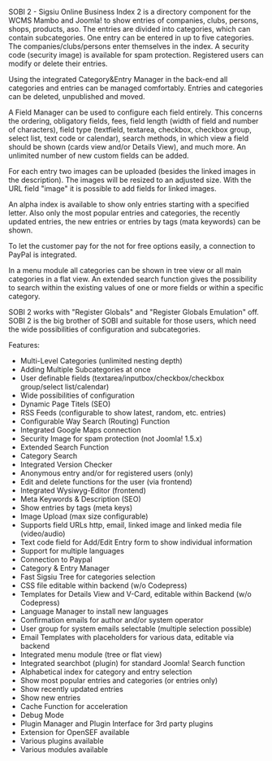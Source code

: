SOBI 2 - Sigsiu Online Business Index 2 is a directory component for the WCMS Mambo and Joomla!  to show entries of companies, clubs, persons, shops, products, aso.
The entries are divided into categories, which can contain subcategories. One entry can be entered in up to five categories. The companies/clubs/persons enter themselves in the index. A security code (security image) is available for spam protection. Registered users can modify or delete their entries.

Using the integrated Category&Entry Manager in the back-end all categories and entries can be managed comfortably. Entries and categories can be deleted, unpublished and moved.

A Field Manager can be used to configure each field entirely. This concerns the ordering, obligatory fields, fees, field length (width of field and number of characters), field type (textfield, textarea, checkbox, checkbox group, select list, text code or calendar), search methods, in which view a field should be shown (cards view and/or Details View), and much more. An unlimited number of new custom fields can be added.

For each entry two images can be uploaded (besides the linked images in the description). The images will be resized to an adjusted size. With the URL field "image" it is possible to add fields for linked images.

An alpha index is available to show only entries starting with a specified letter. Also only the most popular entries and categories, the recently updated entries, the new entries or entries by tags (mata keywords) can be shown.

To let the customer pay for the not for free options easily, a connection to PayPal is integrated.

In a menu module all categories can be shown in tree view or all main categories in a flat view. An extended search function gives the possibility to search within the existing values of one or more fields or within a specific category.

SOBI 2 works with "Register Globals" and "Register Globals Emulation" off.
SOBI 2 is the big brother of SOBI and suitable for those users, which need the wide possibilities of configuration and subcategories.

Features:

  * Multi-Level Categories (unlimited nesting depth)
  * Adding Multiple Subcategories at once
  * User definable fields (textarea/inputbox/checkbox/checkbox group/select list/calendar)
  * Wide possibilities of configuration
  * Dynamic Page Titels (SEO)
  * RSS Feeds (configurable to show latest, random, etc. entries)
  * Configurable Way Search (Routing) Function
  * Integrated Google Maps connection
  * Security Image for spam protection (not Joomla! 1.5.x)
  * Extended Search Function
  * Category Search
  * Integrated Version Checker
  * Anonymous entry and/or for registered users (only)
  * Edit and delete functions for the user (via frontend)
  * Integrated Wysiwyg-Editor (frontend)
  * Meta Keywords & Description (SEO)
  * Show entries by tags (meta keys)
  * Image Upload (max size configurable)
  * Supports field URLs http, email, linked image and linked media file (video/audio)
  * Text code field for Add/Edit Entry form to show individual information
  * Support for multiple languages
  * Connection to Paypal
  * Category & Entry Manager
  * Fast Sigsiu Tree for categories selection
  * CSS file editable within backend (w/o Codepress)
  * Templates for Details View and V-Card, editable within Backend (w/o Codepress)
  * Language Manager to install new languages
  * Confirmation emails for author and/or system operator
  * User group for system emails selectable (multiple selection possible)
  * Email Templates with placeholders for various data, editable via backend
  * Integrated menu module (tree or flat view)
  * Integrated searchbot (plugin) for standard Joomla! Search function
  * Alphabetical index for category and entry selection
  * Show most popular entries and categories (or entries only)
  * Show recently updated entries
  * Show new entries
  * Cache Function for acceleration
  * Debug Mode
  * Plugin Manager and Plugin Interface for 3rd party plugins
  * Extension for OpenSEF available
  * Various plugins available
  * Various modules available